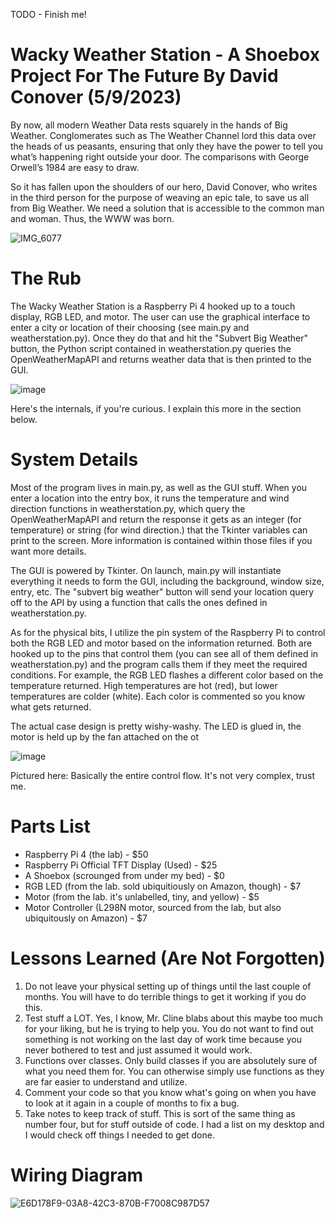 TODO - Finish me!

# Wacky Weather Station - A Shoebox Project For The Future By David Conover (5/9/2023)
By now, all modern Weather Data rests squarely in the hands of Big Weather. Conglomerates such as The Weather Channel lord this data over the heads of us peasants, ensuring that only they have the power to tell you what’s happening right outside your door. The comparisons with George Orwell’s 1984 are easy to draw.

So it has fallen upon the shoulders of our hero, David Conover, who writes in the third person for the purpose of weaving an epic tale, to save us all from Big Weather. We need a solution that is accessible to the common man and woman. Thus, the WWW was born.

![IMG_6077](https://github.com/dconover23/Weirdo-Weather-Station/assets/83132702/47a64104-f643-4507-a5d1-0ee418394caf)


# The Rub
The Wacky Weather Station is a Raspberry Pi 4 hooked up to a touch display, RGB LED, and motor. The user can use the graphical interface to enter a city or location of their choosing (see main.py and weatherstation.py). Once they do that and hit the "Subvert Big Weather" button, the Python script contained in weatherstation.py queries the OpenWeatherMapAPI and returns weather data that is then printed to the GUI.

![image](https://github.com/dconover23/Weirdo-Weather-Station/assets/83132702/81a782b6-8ab0-4ec5-99fa-d931f7fa7895)

Here's the internals, if you're curious. I explain this more in the section below.

# System Details
Most of the program lives in main.py, as well as the GUI stuff. When you enter a location into the entry box, it runs the temperature and wind direction functions in weatherstation.py, which query the OpenWeatherMapAPI and return the response it gets as an integer (for temperature) or string (for wind direction.) that the Tkinter variables can print to the screen. More information is contained within those files if you want more details.

The GUI is powered by Tkinter. On launch, main.py will instantiate everything it needs to form the GUI, including the background, window size, entry, etc. The "subvert big weather" button will send your location query off to the API by using a function that calls the ones defined in weatherstation.py. 

As for the physical bits, I utilize the pin system of the Raspberry Pi to control both the RGB LED and motor based on the information returned. Both are hooked up to the pins that control them (you can see all of them defined in weatherstation.py) and the program calls them if they meet the required conditions. For example, the RGB LED flashes a different color based on the temperature returned. High temperatures are hot (red), but lower temperatures are colder (white). Each color is commented so you know what gets returned.

The actual case design is pretty wishy-washy. The LED is glued in, the motor is held up by the fan attached on the ot

![image](https://github.com/dconover23/Weirdo-Weather-Station/assets/83132702/6a21a843-0ac0-46a0-ba01-0df3d1f0c1f8)

Pictured here: Basically the entire control flow. It's not very complex, trust me.

# Parts List
* Raspberry Pi 4 (the lab) - $50
* Raspberry Pi Official TFT Display (Used) - $25
* A Shoebox (scrounged from under my bed) - $0
* RGB LED (from the lab. sold ubiquitiously on Amazon, though) - $7
* Motor (from the lab. it's unlabelled, tiny, and yellow) - $5
* Motor Controller (L298N motor, sourced from the lab, but also ubiquitously on Amazon) - $7

# Lessons Learned (Are Not Forgotten)
1. Do not leave your physical setting up of things until the last couple of months. You will have to do terrible things to get it working if you do this.
2. Test stuff a LOT. Yes, I know, Mr. Cline blabs about this maybe too much for your liking, but he is trying to help you. You do not want to find out something is not working on the last day of work time because you never bothered to test and just assumed it would work.
3. Functions over classes. Only build classes if you are absolutely sure of what you need them for. You can otherwise simply use functions as they are far easier to understand and utilize.
4. Comment your code so that you know what's going on when you have to look at it again in a couple of months to fix a bug.
5. Take notes to keep track of stuff. This is sort of the same thing as number four, but for stuff outside of code. I had a list on my desktop and I would check off things I needed to get done.

# Wiring Diagram
![E6D178F9-03A8-42C3-870B-F7008C987D57](https://github.com/dconover23/Weirdo-Weather-Station/assets/83132702/a0609309-9690-4ce6-840e-6dfc3c3433b6)

